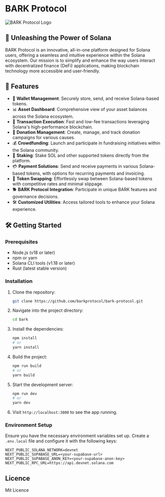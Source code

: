 # BARK Protocol

![BARK Protocol Logo]([https://ucarecdn.com/0c2a1b21-f836-4343-9d35-19386c7f7f4d/barkprotocoldark.svg?height=200&width=200)

## 🐾 Unleashing the Power of Solana

BARK Protocol is an innovative, all-in-one platform designed for Solana users, offering a seamless and intuitive experience within the Solana ecosystem. Our mission is to simplify and enhance the way users interact with decentralized finance (DeFi) applications, making blockchain technology more accessible and user-friendly.

## 🚀 Features

- 🏦 **Wallet Management**: Securely store, send, and receive Solana-based tokens.
- 📊 **Asset Dashboard**: Comprehensive view of your asset balances across the Solana ecosystem.
- 💸 **Transaction Execution**: Fast and low-fee transactions leveraging Solana's high-performance blockchain.
- 🎁 **Donation Management**: Create, manage, and track donation campaigns for various causes.
- 💰 **Crowdfunding**: Launch and participate in fundraising initiatives within the Solana community.
- 🥩 **Staking**: Stake SOL and other supported tokens directly from the platform.
- 💳 **Payment Solutions**: Send and receive payments in various Solana-based tokens, with options for recurring payments and invoicing.
- 🔄 **Token Swapping**: Effortlessly swap between Solana-based tokens with competitive rates and minimal slippage.
- 🐕 **BARK Protocol Integration**: Participate in unique BARK features and governance decisions.
- 🛠 **Customized Utilities**: Access tailored tools to enhance your Solana experience.

## 🛠️ Getting Started

### Prerequisites

- Node.js (v18 or later)
- npm or yarn
- Solana CLI tools (v1.18 or later)
- Rust (latest stable version)

### Installation

1. Clone the repository:

   ```bash
   git clone https://github.com/barkprotocol/bark-protocol.git
   ```

2. Navigate into the project directory:

   ```bash
   cd bark
   ```

3. Install the dependencies:

   ```bash
   npm install
   # or
   yarn install
   ```

4. Build the project:

   ```bash
   npm run build
   # or
   yarn build
   ```

5. Start the development server:

   ```bash
   npm run dev
   # or
   yarn dev
   ```

6. Visit `http://localhost:3000` to see the app running.

### Environment Setup

Ensure you have the necessary environment variables set up. Create a `.env.local` file and configure it with the following keys:

```env
NEXT_PUBLIC_SOLANA_NETWORK=devnet
NEXT_PUBLIC_SUPABASE_URL=<your-supabase-url>
NEXT_PUBLIC_SUPABASE_ANON_KEY=<your-supabase-anon-key>
NEXT_PUBLIC_RPC_URL=https://api.devnet.solana.com
```
## Licence

Mit Licence
